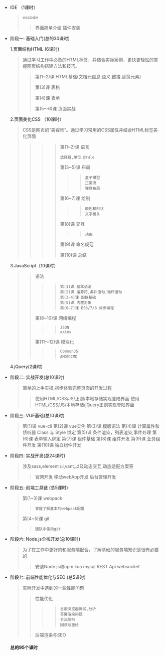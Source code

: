 * IDE （1课时）
   >vscode
   >>界面简单介绍
   >>插件安装
* 阶段一: 基础入门(总的30课时)

   1.页面结构HTML (6课时)
   >通过学习工作中必备的HTML标签，并结合实际案例，更快更轻松的掌握网页结构搭建方法和技巧。
   >>
   >>第(1~2)课 HTML基础(文档元信息,语义,链接,替换元素)
   >>
   >>
   >>第(3)课 表格
   >>
   >>第(4)课 表单
   >>
   >>第(5～6)课 页面实战

   2.页面美化CSS （10课时）
   >CSS是网页的“美容师”。通过学习常用的CSS属性并结合HTML标签美化页面
   >>>>第(1~2)课 语言
   >>>>```
   >>>>选择器,单位,@rule
   >>>>```
   >>>>第(3~5)课 布局
   >>>>>>```
   >>>>>>盒子模型
   >>>>>>正常流
   >>>>>>弹性布局
   >>>>>>```
   >>>>第(6~7)课 绘制
   >>>>>>```
   >>>>>>颜色和形状
   >>>>>>文字相关
   >>>>>>```
   >>>>第(8)课  交互
   >>>>>>```
   >>>>>>动画
   >>>>>>```
   >>>>第(9)课 命名规范
   >>>>
   >>>>第(10)课 总结

   3.JavaScript（10课时）
   >>语法
   >>>>```
   >>>>第(1)课 基本语法
   >>>>第(2)课 运算符,条件语句,循环语句
   >>>>第(3~4)课 函数基础
   >>>>第(5)课 内置对象
   >>>>第(6~7)课 ES6/7/8 异步编程
   >>>>```
   >>第(8~10)课 网络编程
   >>>>```
   >>>>JSON
   >>>>axios
   >>>>```
   >>第(11～12)课 模块化
   >>>>```
   >>>>CommonJS
   >>>>AMD和CMD
   >>>>```
   4.jQuery(2课时)
   
* 阶段二: 实战开发(总10课时)
  >简单的上手实操,初步体验完整页面的开发过程
  >>使用HTML/CSS/JS/正则/本地存储实现登陆界面
  >>使用HTML/CSS/JS/本地存储/jQuery正则实现登陆界面
* 阶段三: VUE基础(总10课时)
  >第(1)课 vue-cli
  >第(2)课 vue实例
  >第(3)课 模版语法
  >第(4)课 计算属性和侦听器 Class 与 Style 绑定
  >第(5)课 条件渲染，列表渲染,事件处理
  >第(6)课 表单输入绑定
  >第(7)课 组件基础
  >第(8)课 组件开发
  >第(9)课 业务组件开发
  >第(10)课 独立组件开发
* 阶段四: 实战开发(总24课时)
  >涉及sass,element ui,vant,以及动态交互,动态适配方案等
  >>官网开发
  >>移动webApp开发
  >>后台管理开发
* 阶段五: 前端工具链 (总5课时)
  >第(1~3)课 webpack
  >>```
  >>掌握了解基本的webpack配置
  >>```
  >第(4~5)课 git
  >>```
  >>团队中使用git
  >>```
* 阶段六: Node.js全栈开发(总10课时)
  >为了在工作中更好的和服务端配合，了解基础的服务端知识是很有必要的
  >>安装Node.js和npm
  >>koa
  >>mysql
  >>REST Api
  >>websocket
* 阶段七: 前端性能优化与SEO (总5课时)
  >实际开发中遇到的一些性能问题
  >>性能优化
  >>>>```
  >>>>谷歌浏览器调试,分析
  >>>>首屏渲染问题
  >>>>节流防抖
  >>>>回流与重绘
  >>>>```
  >>后端渲染与SEO



  #### 总的95个课时
